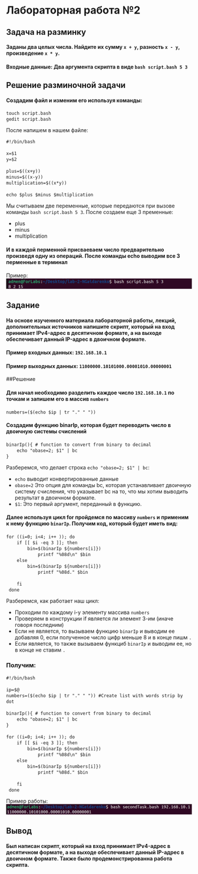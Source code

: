 # Лабораторная работа №2
## Задача на разминку
#### Заданы два целых числа. Найдите их сумму `x + y`, разность `x - y`, произведение `x * y`.
#### **Входные данные**: Два аргумента скрипта в виде `bash script.bash 5 3`

## Решение разминочной задачи
#### Создадим файл и изменим его используя команды:
```
touch script.bash
gedit script.bash
```
После напишем в нашем файле:
```
#!/bin/bash

x=$1
y=$2

plus=$((x+y))
minus=$((x-y))
multiplication=$((x*y))

echo $plus $minus $multiplication
```
Мы считываем две переменные, которые передаются при вызове команды `bash script.bash 5 3`. После создаем еще 3 пременные:
- plus
- minus
- multiplication
#### И в каждой перменной присваеваем число предварительно произведя одну из операций. После команды echo выводим все 3 перменные в терминал
Пример: 
![](https://github.com/NGaidarenko/Lab-2/blob/main/lab-2.1.jpg)
## Задание
#### На основе изученного материала лабораторной работы, лекций, дополнительных источников напишите скрипт, который на вход принимает IPv4-адрес в десятичном формате, а на выходе обеспечивает данный IP-адрес в двоичном формате.
#### Пример входных данных: `192.168.10.1`
#### Пример выходных данных: `11000000.10101000.00001010.00000001`

##Решение
#### Для начал необходимо разделить каждое число `192.168.10.1` по точкам и запишем его в массив `numbers`
```
numbers=($(echo $ip | tr "." " "))
```
#### Создадим функцию binarIp, которая будет переводить число в двоичную системы счислений
```
binarIp(){ # function to convert from binary to decimal
	echo "obase=2; $1" | bc
}
```
Разберемся, что делает строка `echo "obase=2; $1" | bc`:
- `echo` выводит конвертированные данные
- `obase=2` Это опция для команды bc, которая устанавливает двоичную систему счисления, что указывает bc на то, что мы хотим выводить результат в двоичном формате.
- `$1`: Это первый аргумент, переданный в функцию.

#### Далее используя цикл for пройдемся по массиву `numbers` и применим к нему функцию `binarIp`. Получим код, который будет иметь вид:
```
for ((i=0; i<4; i++ )); do
 	if [[ $i -eq 3 ]]; then  
 		bin=$(binarIp ${numbers[i]})
        	printf "%08d\n" $bin
 	else  
 		bin=$(binarIp ${numbers[i]})
        	printf "%08d." $bin
 		
 	fi
 done
```
Разберемся, как работает наш цикл:
- Проходим по каждому i-у элементу массива `numbers`
- Проверяем в конструкции if является ли элемент 3-им (иначе говоря последним)
- Если не является, то вызываем функцию `binarIp` и выводим ее добавляя 0, если полученное число цифр меньше 8 и в конце пишм `.`
- Если является, то также вызываем функциб `binarIp` и выводим ее, но в конце не ставим `.`

### Получим:
```
#!/bin/bash

ip=$@
numbers=($(echo $ip | tr "." " ")) #Create list with words strip by dot

binarIp(){ # function to convert from binary to decimal
	echo "obase=2; $1" | bc
}

for ((i=0; i<4; i++ )); do
 	if [[ $i -eq 3 ]]; then  
 		bin=$(binarIp ${numbers[i]})
        	printf "%08d\n" $bin
 	else  
 		bin=$(binarIp ${numbers[i]})
        	printf "%08d." $bin
 		
 	fi
 done
```
Пример работы:
![](https://github.com/NGaidarenko/Lab-2/blob/main/lab-2.2.jpg)

## Вывод
#### Был написан скрипт, который на вход принимает IPv4-адрес в десятичном формате, а на выходе обеспечивает данный IP-адрес в двоичном формате. Также было продемонстрированна работа скрипта.
